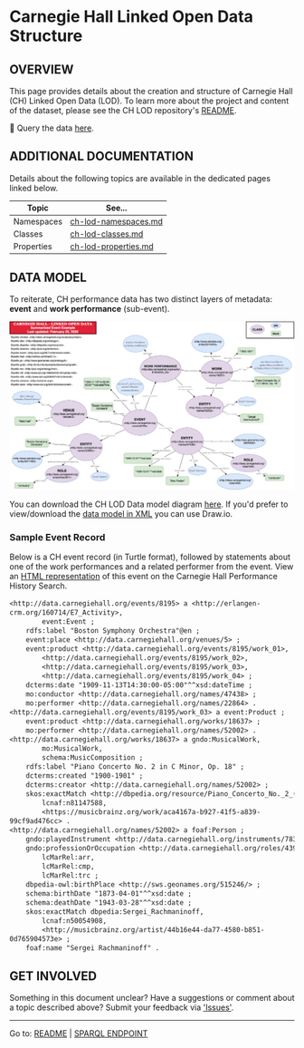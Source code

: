 # Carnegie Hall Linked Open Data Structure

## OVERVIEW

This page provides details about the creation and structure of Carnegie Hall (CH) Linked Open Data (LOD). To learn more about the project and content of the dataset, please see the CH LOD repository's [README](./README.md).

🔴 Query the data [here](http://data.carnegiehall.org).

## ADDITIONAL DOCUMENTATION

Details about the following topics are available in the dedicated pages linked below.

| Topic  |  See... |
|---|---|
| Namespaces |[ch-lod-namespaces.md](./ch-lod-namespaces.md)|
| Classes |[ch-lod-classes.md](./ch-lod-classes.md)|
|Properties|[ch-lod-properties.md](./ch-lod-properties.md)|

## DATA MODEL

To reiterate, CH performance data has two distinct layers of metadata: **event** and **work performance** (sub-event).
 
![CH LOD Data Model diagram](/CarnegieHall_LOD_DataModel_detail_20200219.png) 

You can download the CH LOD Data model diagram [here](/CarnegieHall_LOD_DataModel_detail_20200219.png). If you'd prefer to view/download the [data model in XML](https://drive.google.com/file/d/1yyfv2da8N1JioahI5LqDdLUck84CmNs-/view?usp=sharing) you can use Draw.io. 

### Sample Event Record

Below is a CH event record (in Turtle format), followed by statements about one of the work performances and a related performer from the event. View an [HTML representation](https://www.carnegiehall.org/About/History/Performance-History-Search?q=&dex=prod_PHS&page=2&event=8195&pf=Boston%20Symphony%20Orchestra_Max%20Fiedler_) of this event on the Carnegie Hall Performance History Search.

```
<http://data.carnegiehall.org/events/8195> a <http://erlangen-crm.org/160714/E7_Activity>, 
        event:Event ; 
    rdfs:label "Boston Symphony Orchestra"@en ; 
    event:place <http://data.carnegiehall.org/venues/5> ; 
    event:product <http://data.carnegiehall.org/events/8195/work_01>, 
        <http://data.carnegiehall.org/events/8195/work_02>, 
        <http://data.carnegiehall.org/events/8195/work_03>, 
        <http://data.carnegiehall.org/events/8195/work_04> ; 
    dcterms:date "1909-11-13T14:30:00-05:00"^^xsd:dateTime ; 
    mo:conductor <http://data.carnegiehall.org/names/47438> ; 
    mo:performer <http://data.carnegiehall.org/names/22864> . 
<http://data.carnegiehall.org/events/8195/work_03> a event:Product ; 
    event:product <http://data.carnegiehall.org/works/18637> ; 
    mo:performer <http://data.carnegiehall.org/names/52002> . 
<http://data.carnegiehall.org/works/18637> a gndo:MusicalWork, 
        mo:MusicalWork, 
        schema:MusicComposition ; 
    rdfs:label "Piano Concerto No. 2 in C Minor, Op. 18" ; 
    dcterms:created "1900-1901" ; 
    dcterms:creator <http://data.carnegiehall.org/names/52002> ; 
    skos:exactMatch <http://dbpedia.org/resource/Piano_Concerto_No._2_(Rachmaninoff)>, 
        lcnaf:n81147588, 
        <https://musicbrainz.org/work/aca4167a-b927-41f5-a839-99cf9ad476cc> . 
<http://data.carnegiehall.org/names/52002> a foaf:Person ; 
    gndo:playedInstrument <http://data.carnegiehall.org/instruments/783> ; 
    gndo:professionOrOccupation <http://data.carnegiehall.org/roles/439>, 
        lcMarRel:arr, 
        lcMarRel:cmp, 
        lcMarRel:trc ; 
    dbpedia-owl:birthPlace <http://sws.geonames.org/515246/> ; 
    schema:birthDate "1873-04-01"^^xsd:date ; 
    schema:deathDate "1943-03-28"^^xsd:date ; 
    skos:exactMatch dbpedia:Sergei_Rachmaninoff, 
        lcnaf:n50054908, 
        <http://musicbrainz.org/artist/44b16e44-da77-4580-b851-0d765904573e> ; 
    foaf:name "Sergei Rachmaninoff" .
 ```

## GET INVOLVED

Something in this document unclear? Have a suggestions or comment about a topic described above? Submit your feedback via ['Issues'](https://github.com/CarnegieHall/linked-data/issues).

----------------------------
Go to: [README](/README.md) | [SPARQL ENDPOINT](http://data.carnegiehall.org)
